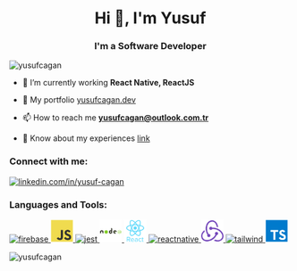 <h1 align="center">Hi 👋, I'm Yusuf</h1>
<h3 align="center">I'm a Software Developer</h3>

<p align="left"> <img src="https://komarev.com/ghpvc/?username=yusufcagan&label=Profile%20views&color=0e75b6&style=flat" alt="yusufcagan" /> </p>

- 🌱 I’m currently working **React Native, ReactJS**

- 📝 My portfolio [yusufcagan.dev](yusufcagan.dev)

- 📫 How to reach me **yusufcagan@outlook.com.tr**

- 📄 Know about my experiences [link](https://www.dropbox.com/s/dlzhnfgqw4wf6ky/Yusuf%20Cagan%20Frontend%20Developer%20CV.pdf?dl=0)

<h3 align="left">Connect with me:</h3>
<p align="left">
<a href="https://linkedin.com/in/linkedin.com/in/yusuf-cagan" target="blank"><img align="center" src="https://raw.githubusercontent.com/rahuldkjain/github-profile-readme-generator/master/src/images/icons/Social/linked-in-alt.svg" alt="linkedin.com/in/yusuf-cagan" height="30" width="40" /></a>
</p>

<h3 align="left">Languages and Tools:</h3>
<p align="left"> <a href="https://firebase.google.com/" target="_blank" rel="noreferrer"> <img src="https://www.vectorlogo.zone/logos/firebase/firebase-icon.svg" alt="firebase" width="40" height="40"/> </a> <a href="https://developer.mozilla.org/en-US/docs/Web/JavaScript" target="_blank" rel="noreferrer"> <img src="https://raw.githubusercontent.com/devicons/devicon/master/icons/javascript/javascript-original.svg" alt="javascript" width="40" height="40"/> </a> <a href="https://jestjs.io" target="_blank" rel="noreferrer"> <img src="https://www.vectorlogo.zone/logos/jestjsio/jestjsio-icon.svg" alt="jest" width="40" height="40"/> </a> <a href="https://nodejs.org" target="_blank" rel="noreferrer"> <img src="https://raw.githubusercontent.com/devicons/devicon/master/icons/nodejs/nodejs-original-wordmark.svg" alt="nodejs" width="40" height="40"/> </a> <a href="https://reactjs.org/" target="_blank" rel="noreferrer"> <img src="https://raw.githubusercontent.com/devicons/devicon/master/icons/react/react-original-wordmark.svg" alt="react" width="40" height="40"/> </a> <a href="https://reactnative.dev/" target="_blank" rel="noreferrer"> <img src="https://reactnative.dev/img/header_logo.svg" alt="reactnative" width="40" height="40"/> </a> <a href="https://redux.js.org" target="_blank" rel="noreferrer"> <img src="https://raw.githubusercontent.com/devicons/devicon/master/icons/redux/redux-original.svg" alt="redux" width="40" height="40"/> </a> <a href="https://tailwindcss.com/" target="_blank" rel="noreferrer"> <img src="https://www.vectorlogo.zone/logos/tailwindcss/tailwindcss-icon.svg" alt="tailwind" width="40" height="40"/> </a> <a href="https://www.typescriptlang.org/" target="_blank" rel="noreferrer"> <img src="https://raw.githubusercontent.com/devicons/devicon/master/icons/typescript/typescript-original.svg" alt="typescript" width="40" height="40"/> </a> </p>

<p><img align="center" src="https://github-readme-stats.vercel.app/api/top-langs?username=yusufcagan&show_icons=true&locale=en&layout=compact" alt="yusufcagan" /></p>


<!--.<p><img align="center" src="https://github-readme-streak-stats.herokuapp.com/?user=yusufcagan&" alt="yusufcagan" /></p>-->
